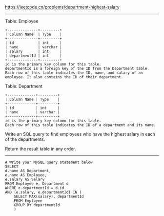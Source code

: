 https://leetcode.cn/problems/department-highest-salary
***
Table: Employee
```
+--------------+---------+
| Column Name  | Type    |
+--------------+---------+
| id           | int     |
| name         | varchar |
| salary       | int     |
| departmentId | int     |
+--------------+---------+
id is the primary key column for this table.
departmentId is a foreign key of the ID from the Department table.
Each row of this table indicates the ID, name, and salary of an employee. It also contains the ID of their department.
```

Table: Department
```
+-------------+---------+
| Column Name | Type    |
+-------------+---------+
| id          | int     |
| name        | varchar |
+-------------+---------+
id is the primary key column for this table.
Each row of this table indicates the ID of a department and its name.
```

Write an SQL query to find employees who have the highest salary in each of the departments.

Return the result table in any order.
***
```
# Write your MySQL query statement below
SELECT 
d.name AS Department,
e.name AS Employee,
e.salary AS Salary
FROM Employee e, Department d
WHERE e.departmentId = d.id
AND (e.salary, e.departmentId) IN (
    SELECT MAX(salary), departmentId
    FROM Employee
    GROUP BY departmentId
    )
